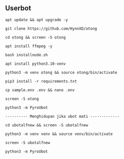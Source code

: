 ## Userbot
```
apt update && apt upgrade -y
```
```
git clone https://github.com/HynnXD/otong
```
```
cd otong && screen -S otong
```
```
apt install ffmpeg -y
```
```
bash installnode.sh
```
```
apt install python3.10-venv
```
```
python3 -m venv otong && source otong/bin/activate
```
```
pip3 install -r requirements.txt
```
```
cp sample.env .env && nano .env
```
```
screen -S otong
```
```
python3 -m PyroUbot
```
```
---------- Menghidupan jika ubot mati -------------
```
```
cd ubotalfnew && screen -S ubotalfnew
```
```
python3 -m venv venv && source venv/bin/activate
```
```
screen -S ubotalfnew
```
```
python3 -m PyroUbot
```
